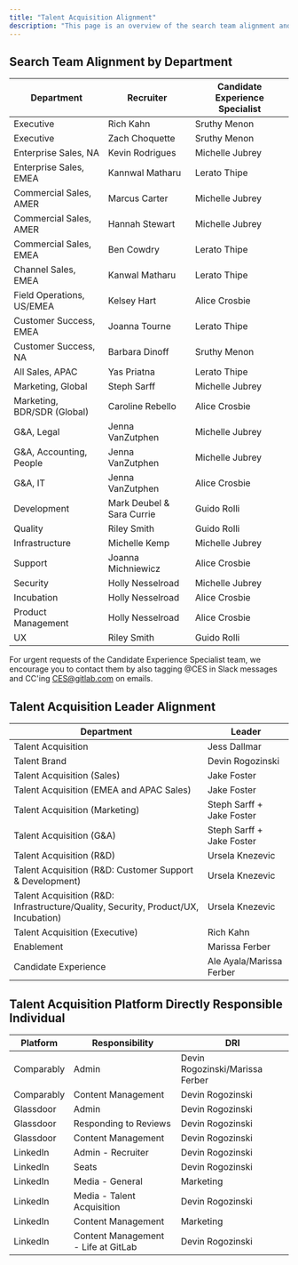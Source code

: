```yaml
---
title: "Talent Acquisition Alignment"
description: "This page is an overview of the search team alignment and the talent acquisition platform directly responsible individual in talent acquisition operations and talent brand."
---
```


## Search Team Alignment by Department

| Department                    | Recruiter   | Candidate Experience Specialist    |
|--------------------------|-----------------|-------------------------------------|
| Executive          | Rich Kahn    | Sruthy Menon  |
| Executive          | Zach Choquette   | Sruthy Menon  |
| Enterprise Sales, NA | Kevin Rodrigues |Michelle Jubrey |
| Enterprise Sales, EMEA | Kannwal Matharu | Lerato Thipe |
| Commercial Sales, AMER | Marcus Carter | Michelle Jubrey |
| Commercial Sales, AMER | Hannah Stewart  | Michelle Jubrey |
| Commercial Sales, EMEA | Ben Cowdry | Lerato Thipe |
| Channel Sales, EMEA | Kanwal Matharu  | Lerato Thipe |
| Field Operations, US/EMEA | Kelsey Hart  | Alice Crosbie |
| Customer Success, EMEA | Joanna Tourne | Lerato Thipe |
| Customer Success, NA | Barbara Dinoff |  Sruthy Menon |
| All Sales, APAC | Yas Priatna  | Lerato Thipe |
| Marketing, Global | Steph Sarff | Michelle Jubrey |
| Marketing, BDR/SDR (Global)| Caroline Rebello |  Alice Crosbie |
| G&A, Legal | Jenna VanZutphen | Michelle Jubrey |
| G&A, Accounting, People | Jenna VanZutphen | Michelle Jubrey |
| G&A, IT | Jenna VanZutphen | Alice Crosbie |
| Development | Mark Deubel & Sara Currie | Guido Rolli |
| Quality | Riley Smith |  Guido Rolli |
| Infrastructure   | Michelle Kemp | Michelle Jubrey |
| Support | Joanna Michniewicz  |  Alice Crosbie |
| Security | Holly Nesselroad | Michelle Jubrey |
| Incubation | Holly Nesselroad  | Alice Crosbie |
| Product Management  | Holly Nesselroad | Alice Crosbie |
| UX  | Riley Smith | Guido Rolli |

For urgent requests of the Candidate Experience Specialist team, we encourage you to contact them by also tagging @CES in Slack messages and CC'ing CES@gitlab.com on emails.

## Talent Acquisition Leader Alignment

| Department                    | Leader      |
|--------------------------|-----------------|
| Talent Acquisition         | Jess Dallmar |
| Talent Brand | Devin Rogozinski |
| Talent Acquisition (Sales) | Jake Foster|
| Talent Acquisition (EMEA and APAC Sales) | Jake Foster |
| Talent Acquisition (Marketing) | Steph Sarff + Jake Foster |
| Talent Acquisition (G&A) | Steph Sarff + Jake Foster |
| Talent Acquisition (R&D) | Ursela Knezevic |
| Talent Acquisition (R&D: Customer Support & Development) | Ursela Knezevic |
| Talent Acquisition (R&D: Infrastructure/Quality, Security, Product/UX, Incubation) | Ursela Knezevic |
| Talent Acquisition (Executive) | Rich Kahn |
| Enablement | Marissa Ferber |
| Candidate Experience | Ale Ayala/Marissa Ferber |

## Talent Acquisition Platform Directly Responsible Individual

| Platform                    | Responsibility        | DRI     |
|--------------------------|-----------------|-----------------|
| Comparably | Admin  | Devin Rogozinski/Marissa Ferber |
| Comparably | Content Management | Devin Rogozinski |
| Glassdoor | Admin  | Devin Rogozinski |
| Glassdoor | Responding to Reviews  | Devin Rogozinski |
| Glassdoor | Content Management | Devin Rogozinski |
| LinkedIn | Admin - Recruiter  | Devin Rogozinski |
| LinkedIn | Seats | Devin Rogozinski |
| LinkedIn | Media - General | Marketing |
| LinkedIn | Media - Talent Acquisition | Devin Rogozinski |
| LinkedIn | Content Management | Marketing |
| LinkedIn | Content Management - Life at GitLab | Devin Rogozinski |
